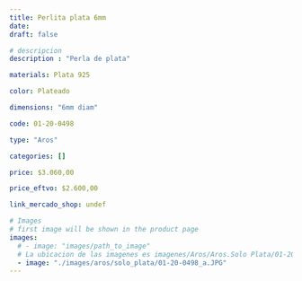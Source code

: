 ```yaml
---
title: Perlita plata 6mm
date: 
draft: false

# descripcion
description : "Perla de plata"

materials: Plata 925

color: Plateado

dimensions: "6mm diam"

code: 01-20-0498

type: "Aros"

categories: []

price: $3.060,00

price_eftvo: $2.600,00

link_mercado_shop: undef

# Images
# first image will be shown in the product page
images:
  # - image: "images/path_to_image"
  # La ubicacion de las imagenes es imagenes/Aros/Aros.Solo Plata/01-20-0498-perlita-plata-6mm
  - image: "./images/aros/solo_plata/01-20-0498_a.JPG"
---
```

